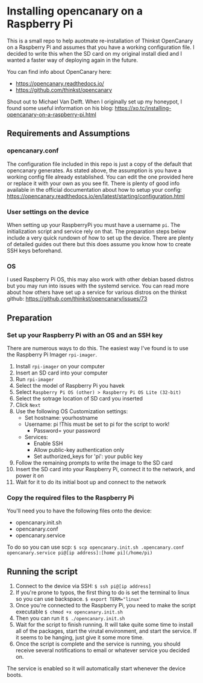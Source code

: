 # Installing opencanary on a Raspberry Pi

This is a small repo to help auotmate re-installation of Thinkst OpenCanary on a Raspberry Pi and assumes that you have a working configuration file.
I decided to write this when the SD card on my original install died and I wanted a faster way of deploying again in the future.

You can find info about OpenCanary here:

- <https://opencanary.readthedocs.io/>
- <https://github.com/thinkst/opencanary>

Shout out to Michael Van Delft. When I originally set up my honeypot, I found some useful information on his blog: <https://xo.tc/installing-opencanary-on-a-raspberry-pi.html>

## Requirements and Assumptions

### opencanary.conf

The configuration file included in this repo is just a copy of the default that opencanary generates.
As stated above, the assumption is you have a working config file already established.
You can edit the one provided here or replace it with your own as you see fit.
There is plenty of good info available in the official documentation about how to setup your config:
<https://opencanary.readthedocs.io/en/latest/starting/configuration.html>

### User settings on the device

When setting up your RaspberryPi you must have a username `pi`. The initialization script and service rely on that.
The preparation steps below include a very quick rundown of how to set up the device. There are plenty of detailed guides out there but this does assume you know how to create SSH keys beforehand.

### OS

I used Raspberry Pi OS, this may also work with other debian based distros but you may run into issues with the systemd service. You can read more about how others have set up a service for various distros on the thinkst github: <https://github.com/thinkst/opencanary/issues/73>

## Preparation

### Set up your Raspberry Pi with an OS and an SSH key

There are numerous ways to do this. The easiest way I've found is to use the Raspberry Pi Imager `rpi-imager`.

1. Install `rpi-imager` on your computer
1. Insert an SD card into your computer
1. Run `rpi-imager`
1. Select the model of Raspberry Pi you havek
1. Select `Raspberry Pi OS (other) > Raspberry Pi OS Lite (32-bit)`
1. Select the sotrage location of SD card you inserted
1. Click `Next`
1. Use the following OS Customization settings:
   - Set hostname: yourhostname
   - Username: pi !This must be set to pi for the script to work!
     - Password= your password
   - Services:
     - Enable SSH
     - Allow public-key authentication only
     - Set authorized_keys for 'pi': your public key
1. Follow the remaining prompts to write the image to the SD card
1. Insert the SD card into your Raspberry Pi, connect it to the network, and power it on
1. Wait for it to do its initial boot up and connect to the network

### Copy the required files to the Raspberry Pi

You'll need you to have the following files onto the device:

- opencanary.init.sh
- opencanary.conf
- opencanary.service

To do so you can use scp: `$ scp opencanary.init.sh .opencanary.conf opencanary.service pi@[ip address]:[home pi](/home/pi)`

## Running the script

1. Connect to the device via SSH:
   `$ ssh pi@[ip address]`
1. If you're prone to typos, the first thing to do is set the terminal to linux so you can use backspace.
   `$ export TERM="linux"`
1. Once you're connected to the Raspberry Pi, you need to make the script executable
   `$ chmod +x opencanary.init.sh`
1. Then you can run it
   `$ ./opencanary.init.sh`
1. Wait for the script to finish running. It will take quite some time to install all of the packages, start the virutal environment, and start the service. If it seems to be hanging, just give it some more time.
1. Once the script is complete and the service is running, you should receive several notifications to email or whatever service you decided on.

The service is enabled so it will automatically start whenever the device boots.
